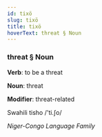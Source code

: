 ```yaml
---
id: tixö
slug: tixö
title: tixö
hoverText: threat § Noun
---
```


### threat § Noun

**Verb**: to be a threat

**Noun**: threat

**Modifier**: threat-related

Swahili tisho /'ti.ʃo/

*Niger-Congo Language Family*